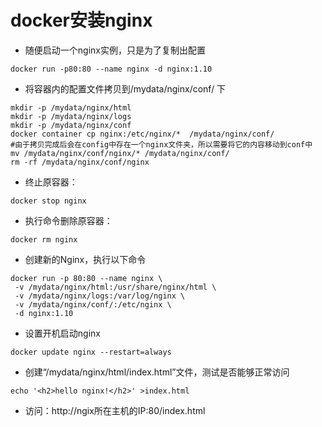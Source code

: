 #  docker安装nginx

- 随便启动一个nginx实例，只是为了复制出配置

```shell
docker run -p80:80 --name nginx -d nginx:1.10
```

- 将容器内的配置文件拷贝到/mydata/nginx/conf/ 下

```shell
mkdir -p /mydata/nginx/html
mkdir -p /mydata/nginx/logs
mkdir -p /mydata/nginx/conf
docker container cp nginx:/etc/nginx/*  /mydata/nginx/conf/ 
#由于拷贝完成后会在config中存在一个nginx文件夹，所以需要将它的内容移动到conf中
mv /mydata/nginx/conf/nginx/* /mydata/nginx/conf/
rm -rf /mydata/nginx/conf/nginx
```

- 终止原容器：

```shell
docker stop nginx
```

- 执行命令删除原容器：

```shell
docker rm nginx
```

- 创建新的Nginx，执行以下命令

```shell
docker run -p 80:80 --name nginx \
 -v /mydata/nginx/html:/usr/share/nginx/html \
 -v /mydata/nginx/logs:/var/log/nginx \
 -v /mydata/nginx/conf/:/etc/nginx \
 -d nginx:1.10
```

- 设置开机启动nginx

```
docker update nginx --restart=always
```

- 创建“/mydata/nginx/html/index.html”文件，测试是否能够正常访问

```
echo '<h2>hello nginx!</h2>' >index.html
```

- 访问：http://ngix所在主机的IP:80/index.html